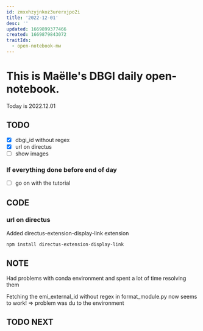 ```yaml
---
id: zmxxhzyjnkoz3urerxjpo2i
title: '2022-12-01'
desc: ''
updated: 1669899377466
created: 1669879843072
traitIds:
  - open-notebook-mw
---
```



# This is Maëlle's DBGI daily open-notebook.

Today is 2022.12.01


## TODO

- [x] dbgi_id without regex
- [x] url on directus
- [ ] show images

### If everything done before end of day
- [ ] go on with the tutorial

## CODE

### url on directus
Added directus-extension-display-link extension 

```bash
npm install directus-extension-display-link
```

## NOTE
Had problems with conda environment and spent a lot of time resolving them

Fetching the emi_external_id without regex in format_module.py now seems to work!
=> problem was du to the environment

## TODO NEXT

